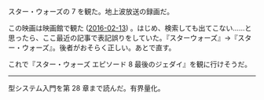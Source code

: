 スター・ウォーズの 7 を観た。地上波放送の録画だ。

この映画は映画館で観た ([2016-02-13][]) 。はじめ、検索しても出てこない……と思ったら、ここ最近の記事で表記誤りをしていた。『スターウォーズ』→『スター・ウォーズ』。後者がおそらく正しい。あとで直す。

これで『スター・ウォーズ エピソード 8 最後のジェダイ』を観に行けそうだ。

-----

型システム入門を第 28 章まで読んだ。有界量化。

[2016-02-13]: https://blog.bouzuya.net/2016/02/13/
